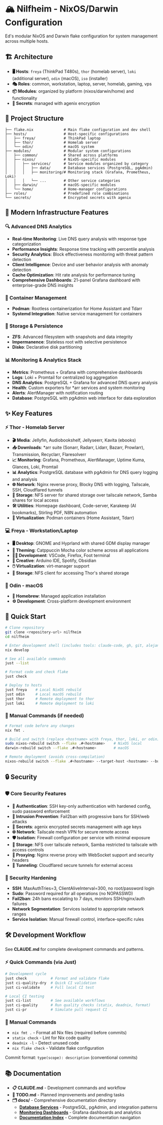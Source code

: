 # 🏔️ Nilfheim - NixOS/Darwin Configuration

Ed's modular NixOS and Darwin flake configuration for system management across multiple hosts.

## 🏗️ Architecture

- **🖥️ Hosts**: `freya` (ThinkPad T480s), `thor` (homelab server), `loki` (additional server), `odin` (macOS), `iso` (installer)
- **🎭 Roles**: common, workstation, laptop, server, homelab, gaming, vps
- **📦 Modules**: organized by platform (nixos/darwin/home) and functionality
- **🔐 Secrets**: managed with agenix encryption

## 📁 Project Structure

```
├── flake.nix              # Main flake configuration and dev shell
├── hosts/                 # Host-specific configurations
│   ├── freya/             # ThinkPad laptop
│   ├── thor/              # Homelab server
│   └── odin/              # macOS system
├── modules/               # Modular system configurations
│   ├── common/            # Shared across platforms
│   ├── nixos/             # NixOS-specific modules
│   │   ├── services/      # Service modules organized by category
│   │   │   ├── data/      # Database services (PostgreSQL, pgAdmin)
│   │   │   ├── monitoring/# Monitoring stack (Grafana, Prometheus, Loki)
│   │   │   └── ...        # Other service categories
│   ├── darwin/            # macOS-specific modules
│   └── home/              # Home-manager configurations
├── roles/                 # Predefined role combinations
└── secrets/               # Encrypted secrets with agenix
```

## 🚀 Modern Infrastructure Features

### 🔍 Advanced DNS Analytics
- **Real-time Monitoring**: Live DNS query analysis with response type categorization
- **Performance Insights**: Response time tracking with percentile analysis
- **Security Analytics**: Block effectiveness monitoring with threat pattern detection
- **Client Intelligence**: Device and user behavior analysis with anomaly detection
- **Cache Optimization**: Hit rate analysis for performance tuning
- **Comprehensive Dashboards**: 21-panel Grafana dashboard with enterprise-grade DNS insights

### 🐳 Container Management
- **Podman**: Rootless containerization for Home Assistant and Tdarr
- **Systemd Integration**: Native service management for containers

### 💾 Storage & Persistence
- **ZFS**: Advanced filesystem with snapshots and data integrity
- **Impermanence**: Stateless root with selective persistence
- **Disko**: Declarative disk partitioning

### 📊 Monitoring & Analytics Stack
- **Metrics**: Prometheus + Grafana with comprehensive dashboards
- **Logs**: Loki + Promtail for centralized log aggregation
- **DNS Analytics**: PostgreSQL + Grafana for advanced DNS query analysis
- **Health**: Custom exporters for *arr services and system monitoring  
- **Alerts**: AlertManager with notification routing
- **Database**: PostgreSQL with pgAdmin web interface for data exploration

## ✨ Key Features

### ⚡ Thor - Homelab Server
- **🎬 Media**: Jellyfin, Audiobookshelf, Jellyseerr, Kavita (ebooks)
- **📥 Downloads**: *arr suite (Sonarr, Radarr, Lidarr, Bazarr, Prowlarr), Transmission, Recyclarr, Flaresolverr
- **📈 Monitoring**: Grafana, Prometheus, AlertManager, Uptime Kuma, Glances, Loki, Promtail
- **📊 Analytics**: PostgreSQL database with pgAdmin for DNS query logging and analysis
- **🌐 Network**: Nginx reverse proxy, Blocky DNS with logging, Tailscale, SSH, Cloudflared tunnels
- **💾 Storage**: NFS server for shared storage over tailscale network, Samba shares for local access
- **🛠️ Utilities**: Homepage dashboard, Code-server, Karakeep (AI bookmarks), Stirling PDF, N8N automation
- **🐳 Virtualization**: Podman containers (Home Assistant, Tdarr)

### 💻 Freya - Workstation/Laptop
- **🖥️ Desktop**: GNOME and Hyprland with shared GDM display manager
- **🎨 Theming**: Catppuccin Mocha color scheme across all applications
- **👨‍💻 Development**: VSCode, Firefox, Foot terminal
- **🎨 Creative**: Arduino IDE, Spotify, Obsidian
- **🖱️ Virtualization**: virt-manager support
- **💾 Storage**: NFS client for accessing Thor's shared storage

### 🍎 Odin - macOS
- **🍺 Homebrew**: Managed application installation
- **⚙️ Development**: Cross-platform development environment

## 🚀 Quick Start

```bash
# Clone repository
git clone <repository-url> nilfheim
cd nilfheim

# Enter development shell (includes tools: claude-code, gh, git, alejandra, just)
nix develop

# See all available commands
just --list

# Format code and check flake
just check

# Deploy to hosts
just freya    # Local NixOS rebuild
just odin     # Local macOS rebuild  
just thor     # Remote deployment to thor
just loki     # Remote deployment to loki
```

### 🔧 Manual Commands (if needed)
```bash
# Format code before any changes
nix fmt .

# Build and switch (replace <hostname> with freya, thor, loki, or odin)
sudo nixos-rebuild switch --flake .#<hostname>    # NixOS local
darwin-rebuild switch --flake .#<hostname>        # macOS

# Remote deployment (avoids cross-compilation)
nixos-rebuild switch --flake .#<hostname> --target-host <hostname> --build-host <hostname> --sudo
```

## 🔒 Security

### 🛡️ Core Security Features
- **🔑 Authentication**: SSH key-only authentication with hardened config, sudo password enforcement
- **🚨 Intrusion Prevention**: Fail2ban with progressive bans for SSH/web attacks
- **🔐 Secrets**: agenix encrypted secrets management with age keys
- **🌐 Network**: Tailscale mesh VPN for secure remote access
- **🛡️ Isolation**: Firewall configuration per service with minimal exposure
- **💾 Storage**: NFS over tailscale network, Samba restricted to tailscale with access controls
- **🔀 Proxying**: Nginx reverse proxy with WebSocket support and security headers
- **🌉 Tunneling**: Cloudflared secure tunnels for external access

### 🔐 Security Hardening
- **SSH**: MaxAuthTries=3, ClientAliveInterval=300, no root/password login
- **Sudo**: Password required for all operations (no NOPASSWD)
- **Fail2ban**: 24h bans escalating to 7 days, monitors SSH/nginx/auth failures
- **Network Segmentation**: Services isolated to appropriate network ranges
- **Service Isolation**: Manual firewall control, interface-specific rules

## 🛠️ Development Workflow

See **CLAUDE.md** for complete development commands and patterns.

### ⚡ Quick Commands (via Just)
```bash
# Development cycle
just check           # Format and validate flake
just ci-quality-dry  # Quick CI validation
just ci-validate     # Full local CI test

# Local CI testing
just ci-list         # See available workflows
just ci-quality      # Run quality checks (statix, deadnix, format)
just ci-pr           # Simulate pull request CI
```

### 🔧 Manual Commands
- `nix fmt .` - Format all Nix files (required before commits)
- `statix check` - Lint for Nix code quality
- `deadnix -l` - Detect unused code
- `nix flake check` - Validate flake configuration

Commit format: `type(scope): description` (conventional commits)

## 📚 Documentation

- **📋 CLAUDE.md** - Development commands and workflow  
- **📝 TODO.md** - Planned improvements and pending tasks
- **🗂️ docs/** - Comprehensive documentation directory
  - **[Database Services](docs/database-services.md)** - PostgreSQL, pgAdmin, and integration patterns
  - **[Monitoring Dashboards](docs/monitoring-dashboards.md)** - Grafana dashboards and analytics
  - **[Documentation Index](docs/README.md)** - Complete documentation navigation